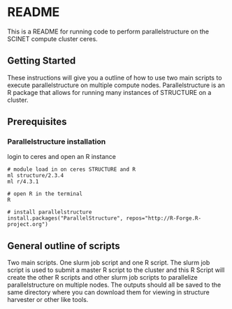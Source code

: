 # README

This is a README for running code to perform parallelstructure on the SCINET compute cluster ceres.

## Getting Started
These instructions will give you a outline of how to use two main scripts to execute parallelstructure on multiple compute nodes. Parallelstructure is an R package that allows for running many instances of STRUCTURE on a cluster.

## Prerequisites

### Parallelstructure installation
login to ceres and open an R instance

```
# module load in on ceres STRUCTURE and R
ml structure/2.3.4 
ml r/4.3.1

# open R in the terminal
R 

# install parallelstructure
install.packages("ParallelStructure", repos="http://R-Forge.R-project.org")
```

## General outline of scripts

Two main scripts. One slurm job script and one R script.
The slurm job script is used to submit a master R script to the cluster and this R Script will create the other R scripts and other slurm job scripts to parallelize parallelstructure on multiple nodes. The outputs should all be saved to the same directory where you can download them for viewing in structure harvester or other like tools.


